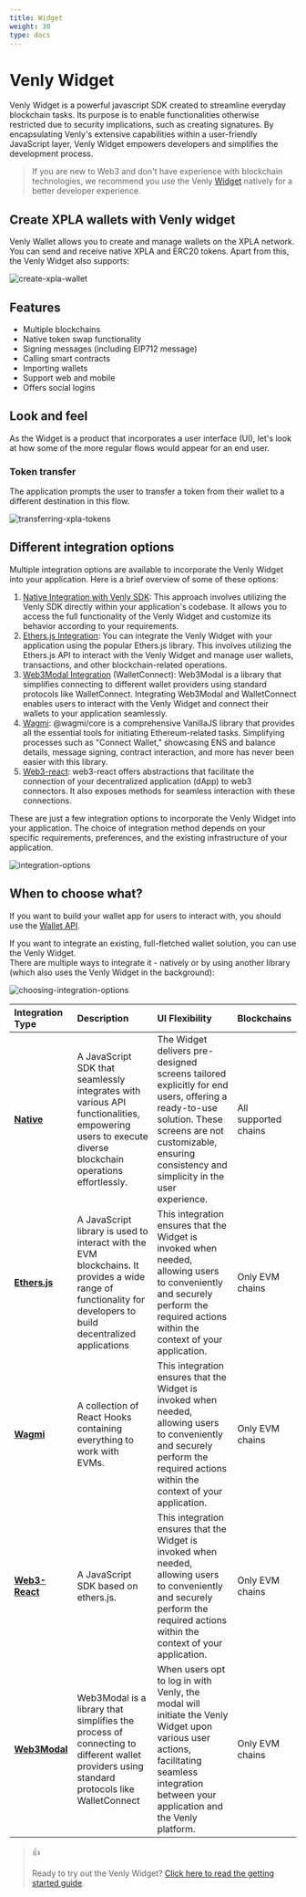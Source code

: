 ```yaml
---
title: Widget
weight: 30
type: docs
---
```


# Venly Widget

Venly Widget is a powerful javascript SDK created to streamline everyday blockchain tasks. Its purpose is to enable functionalities otherwise restricted due to security implications, such as creating signatures. By encapsulating Venly's extensive capabilities within a user-friendly JavaScript layer, Venly Widget empowers developers and simplifies the development process.

> If you are new to Web3 and don't have experience with blockchain technologies, we recommend you use the Venly [Widget](https://docs.venly.io/docs/widget-overview) natively for a better developer experience.

## Create XPLA wallets with Venly widget

Venly Wallet allows you to create and manage wallets on the XPLA network. You can send and receive native XPLA and ERC20 tokens. Apart from this, the Venly Widget also supports:

![create-xpla-wallet](https://github.com/xpladev/docs/assets/139292301/47143857-c296-4b3e-8a36-cac20c323023)

## Features
- Multiple blockchains
- Native token swap functionality
- Signing messages (including EIP712 message)
- Calling smart contracts
- Importing wallets
- Support web and mobile
- Offers social logins

## Look and feel

As the Widget is a product that incorporates a user interface (UI), let's look at how some of the more regular flows would appear for an end user.

### Token transfer

The application prompts the user to transfer a token from their wallet to a different destination in this flow.

![transferring-xpla-tokens](https://github.com/xpladev/docs/assets/139292301/acb03eb3-6f41-417a-a39e-9335ae9e2941)

## Different integration options

Multiple integration options are available to incorporate the Venly Widget into your application. Here is a brief overview of some of these options:

1. [Native Integration with Venly SDK](https://docs.venly.io/docs/widget-overview): This approach involves utilizing the Venly SDK directly within your application's codebase. It allows you to access the full functionality of the Venly Widget and customize its behavior according to your requirements.
2. [Ethers.js Integration](https://docs.venly.io/docs/ethersjs): You can integrate the Venly Widget with your application using the popular Ethers.js library. This involves utilizing the Ethers.js API to interact with the Venly Widget and manage user wallets, transactions, and other blockchain-related operations.
3. [Web3Modal Integration](https://docs.venly.io/docs/web3modal-walletconnect) (WalletConnect): Web3Modal is a library that simplifies connecting to different wallet providers using standard protocols like WalletConnect. Integrating Web3Modal and WalletConnect enables users to interact with the Venly Widget and connect their wallets to your application seamlessly.
4. [Wagmi](https://docs.venly.io/docs/wagmi): @wagmi/core is a comprehensive VanillaJS library that provides all the essential tools for initiating Ethereum-related tasks. Simplifying processes such as "Connect Wallet," showcasing ENS and balance details, message signing, contract interaction, and more has never been easier with this library.
5. [Web3-react](https://docs.venly.io/docs/web3-react): web3-react offers abstractions that facilitate the connection of your decentralized application (dApp) to web3 connectors. It also exposes methods for seamless interaction with these connections.

These are just a few integration options to incorporate the Venly Widget into your application. The choice of integration method depends on your specific requirements, preferences, and the existing infrastructure of your application.

![integration-options](https://github.com/xpladev/docs/assets/139292301/1bbaadfa-dd9c-40ff-8dfe-c0513893f72e)

## When to choose what?

If you want to build your wallet app for users to interact with, you should use the [Wallet API](https://venly.readme.io/docs/overview).

If you want to integrate an existing, full-fletched wallet solution, you can use the Venly Widget.  
There are multiple ways to integrate it - natively or by using another library (which also uses the Venly Widget in the background):

![choosing-integration-options](https://github.com/xpladev/docs/assets/139292301/f6f554d0-21fe-4a89-9e04-2c42a6bccb3c)

| Integration Type                                                    | Description                                                                                                                                                     | UI Flexibility                                                                                                                                                                                                | Blockchains          |
| :------------------------------------------------------------------ | :-------------------------------------------------------------------------------------------------------------------------------------------------------------- | :------------------------------------------------------------------------------------------------------------------------------------------------------------------------------------------------------------ | :------------------- |
| **[Native](https://docs.venly.io/docs/widget-getting-started)**     | A JavaScript SDK that seamlessly integrates with various API functionalities, empowering users to execute diverse blockchain operations effortlessly.           | The Widget delivers pre-designed screens tailored explicitly for end users, offering a ready-to-use solution. These screens are not customizable, ensuring consistency and simplicity in the user experience. | All supported chains |
| **[Ethers.js](https://docs.venly.io/docs/ethersjs)**                | A JavaScript library is used to interact with the EVM blockchains. It provides a wide range of functionality for developers to build decentralized applications | This integration ensures that the Widget is invoked when needed, allowing users to conveniently and securely perform the required actions within the context of your application.                             | Only EVM chains      |
| **[Wagmi](https://docs.venly.io/docs/wagmi)**                       | A collection of React Hooks containing everything to work with EVMs.                                                                                            | This integration ensures that the Widget is invoked when needed, allowing users to conveniently and securely perform the required actions within the context of your application.                             | Only EVM chains      |
| **[Web3-React](https://docs.venly.io/docs/web3-react)**             | A JavaScript SDK based on ethers.js.                                                                                                                            | This integration ensures that the Widget is invoked when needed, allowing users to conveniently and securely perform the required actions within the context of your application.                             | Only EVM chains      |
| **[Web3Modal](https://docs.venly.io/docs/web3modal-walletconnect)** | Web3Modal is a library that simplifies the process of connecting to different wallet providers using standard protocols like WalletConnect                      | When users opt to log in with Venly, the modal will initiate the Venly Widget upon various user actions, facilitating seamless integration between your application and the Venly platform.                   | Only EVM chains      |

> 👍 
> 
> Ready to try out the Venly Widget? [Click here to read the getting started guide](https://docs.venly.io/docs/widget-getting-started).
